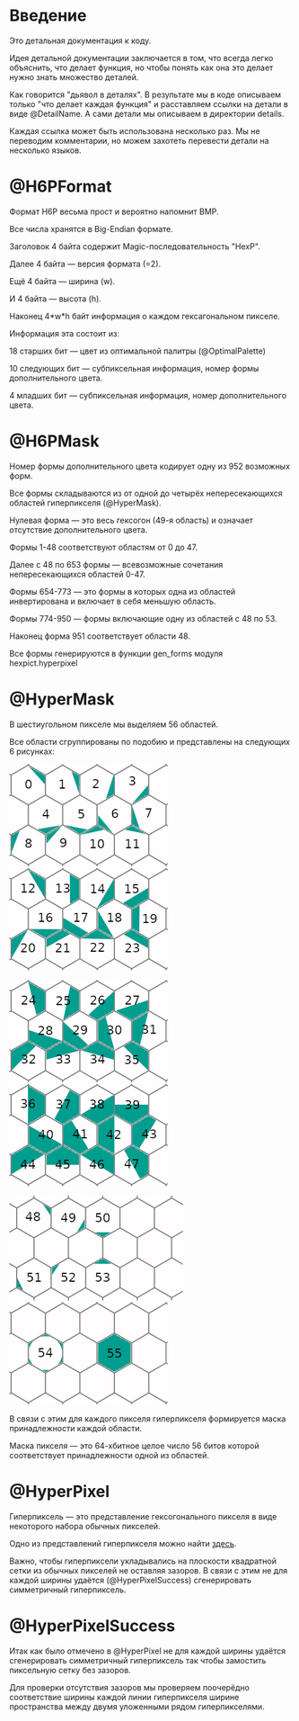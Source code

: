 # Введение
Это детальная документация к коду.

Идея детальной документации заключается в том, что всегда
легко объяснить, что делает функция, но чтобы понять как
она это делает нужно знать множество деталей.

Как говорится "дьявол в деталях". В результате мы в коде
описываем только "что делает каждая функция" и расставляем
ссылки на детали в виде @DetailName. А сами детали мы
описываем в директории details.

Каждая ссылка может быть использована несколько раз.
Мы не переводим комментарии, но можем захотеть перевести
детали на несколько языков.

# @H6PFormat
Формат H6P весьма прост и вероятно напомнит BMP.

Все числа хранятся в Big-Endian формате.

Заголовок 4 байта содержит Magic-последовательность "HexP".

Далее 4 байта &mdash; версия формата (=2).

Ещё 4 байта &mdash; ширина (w).

И 4 байта &mdash; высота (h).

Наконец 4\*w\*h байт информация о каждом гексагональном пикселе.

Информация эта состоит из:

18 старших бит &mdash; цвет из оптимальной палитры (@OptimalPalette)

10 следующих бит &mdash; субпиксельная информация, номер формы дополнительного цвета.

4 младших бит &mdash; субпиксельная информация, номер дополнительного цвета.

# @H6PMask
Номер формы дополнительного цвета кодирует одну из 952 возможных форм.

Все формы складываются из от одной до четырёх непересекающихся областей
гиперпикселя (@HyperMask).

Нулевая форма &mdash; это весь гексогон (49-я область) и означает
отсутствие дополнительного цвета.

Формы 1-48 соответствуют областям от 0 до 47.

Далее с 48 по 653 формы &mdash; всевозможные сочетания непересекающихся
областей 0-47.

Формы 654-773 &mdash; это формы в которых одна из областей инвертирована
и включает в себя меньшую область.

Формы 774-950 &mdash; формы включающие одну из областей с 48 по 53.

Наконец форма 951 соответствует области 48. 

Все формы генерируются в функции gen\_forms модуля hexpict.hyperpixel

# @HyperMask
В шестиугольном пикселе мы выделяем 56 областей.

Все области сгруппированы по подобию и представлены на
следующих 6 рисунках:

![Области гиперпикселя 0-11](../pictures/areas_0-11.png)
![Области гиперпикселя 12-23](../pictures/areas_12-23.png)

![Области гиперпикселя 24-35](../pictures/areas_24-35.png)
![Области гиперпикселя 36-47](../pictures/areas_36-47.png)

![Области гиперпикселя 48-53](../pictures/areas_48-53.png)
![Области гиперпикселя 54-55](../pictures/areas_54-55.png)

В связи с этим для каждого пикселя гиперпикселя
формируется маска принадлежности каждой области.

Маска пикселя &mdash; это 64-хбитное целое число 56 битов которой
соответствует принадлежности одной из областей.

# @HyperPixel
Гиперпиксель &mdash; это представление гексогонального
пикселя в виде некоторого набора обычных пикселей.

Одно из представлений гиперпикселя можно найти
[здесь](https://en.wikipedia.org/wiki/User:Smcgruer).

Важно, чтобы гиперпиксели укладывались на плоскости
квадратной сетки из обычных пикселей
не оставляя зазоров. В связи с этим не для каждой
ширины удаётся (@HyperPixelSuccess) сгенерировать
симметричный гиперпиксель.

# @HyperPixelSuccess
Итак как было отмечено в @HyperPixel не для каждой
ширины удаётся сгенерировать симметричный гиперпиксель
так чтобы замостить пиксельную сетку без зазоров.

Для проверки отсутствия зазоров мы проверяем поочерёдно
соответствие ширины каждой линии гиперпикселя ширине
пространства между двумя уложенными рядом гиперпикселями.
